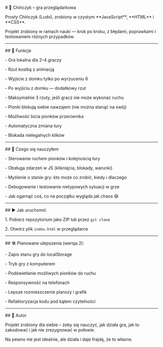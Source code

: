 \# 🎲 Chińczyk – gra przeglądarkowa



Prosty Chińczyk (Ludo), zrobiony w czystym \*\*JavaScript\*\*, \*\*HTML\*\* i \*\*CSS\*\*.  

Projekt zrobiony w ramach nauki — krok po kroku, z błędami, poprawkami i testowaniem różnych przypadków.



---



\## 🔹 Funkcje



\- Gra lokalna dla 2–4 graczy

\- Rzut kostką z animacją

\- Wyjście z domku tylko po wyrzuceniu 6

\- Po wyjściu z domku — dodatkowy rzut

\- Maksymalnie 3 rzuty, jeśli gracz nie może wykonać ruchu

\- Pionki blokują siebie nawzajem (nie można stanąć na swój)

\- Możliwość bicia pionków przeciwnika

\- Automatyczna zmiana tury

\- Blokada nielegalnych klików



---



\## 🧠 Czego się nauczyłem



\- Sterowanie ruchem pionków i kolejnością tury

\- Obsługa zdarzeń w JS (kliknięcia, blokady, warunki)

\- Myślenie o stanie gry: kto może co zrobić, kiedy i dlaczego

\- Debugowanie i testowanie nietypowych sytuacji w grze

\- Jak ogarnąć coś, co na początku wygląda jak chaos 😅



---



\## ▶️ Jak uruchomić



1\. Pobierz repozytorium jako ZIP lub przez `git clone`

2\. Otwórz plik `index.html` w przeglądarce



---



\## 🛠️ Planowane ulepszenia (wersja 2):



\- Zapis stanu gry do localStorage

\- Tryb gry z komputerem

\- Podświetlanie możliwych pionków do ruchu

\- Responsywność na telefonach

\- Lepsze rozmieszczenie planszy i grafik

\- Refaktoryzacja kodu pod kątem czytelności



---



\## 👤 Autor



Projekt zrobiony dla siebie – żeby się nauczyć, jak działa gra, jak to zakodować i jak nie zrezygnować w połowie.  

Na pewno nie jest idealnie, ale działa i daje frajdę, że to własne.





